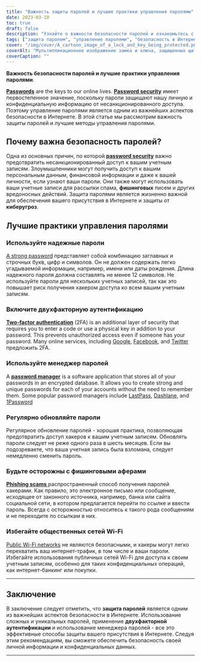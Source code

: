```yaml
---
title: "Важность защиты паролей и лучшие практики управления паролями"
date: 2023-03-10
toc: true
draft: false
description: "Узнайте о важности безопасности паролей и ознакомьтесь с лучшими методами управления паролями для защиты вашей личной информации и идентификации в Интернете."
tags: ["защита паролем", "управление паролями", "безопасность в Интернете", "киберугрозы", "надежные пароли", "двухфакторная аутентификация", "менеджер паролей", "безопасность данных", "хищение персональных данных", "фишинговые аферы", "публичные сети Wi-Fi", "конфиденциальность в Интернете", "безопасность в Интернете", "цифровая безопасность", "интернет-безопасность", "кибербезопасность", "защита информации", "безопасность аккаунта", "онлайн-счета", "защита в Интернете"]
cover: "/img/cover/A_cartoon_image_of_a_lock_and_key_being_protected.png"
coverAlt: "Мультипликационное изображение замка и ключа, защищенных щитом, символизирует безопасность и защиту пароля."
coverCaption: ""
---
```


**Важность безопасности паролей и лучшие практики управления паролями**.

[**Passwords**](https://simeononsecurity.ch/articles/the-importance-of-password-security-and-best-practices/) are the keys to our online lives. [**Password security**](https://simeononsecurity.ch/articles/the-importance-of-password-security-and-best-practices/) имеет первостепенное значение, поскольку пароли защищают нашу личную и конфиденциальную информацию от несанкционированного доступа. Поэтому управление паролями является одним из важнейших аспектов безопасности в Интернете. В этой статье мы рассмотрим важность защиты паролей и лучшие методы управления паролями.

## Почему важна безопасность паролей?

Одна из основных причин, по которой [**password security**](https://simeononsecurity.ch/articles/the-importance-of-password-security-and-best-practices/) важно предотвратить несанкционированный доступ к вашим учетным записям. Злоумышленники могут получить доступ к вашим персональным данным, финансовой информации и даже к вашей личности, если узнают ваши пароли. Они также могут использовать ваши учетные записи для рассылки спама, **фишинговых** писем и других вредоносных действий. Защита паролями является жизненно важной для обеспечения вашего присутствия в Интернете и защиты от **киберугроз**.

## Лучшие практики управления паролями

### Используйте надежные пароли

[A strong password](https://simeononsecurity.ch/articles/the-importance-of-password-security-and-best-practices/) представляет собой комбинацию заглавных и строчных букв, цифр и символов. Он не должен содержать легко угадываемой информации, например, имени или даты рождения. Длина надежного пароля должна составлять не менее 12 символов. Не используйте пароли для нескольких учетных записей, так как это повышает риск получения хакером доступа ко всем вашим учетным записям.

### Включите двухфакторную аутентификацию

[**Two-factor authentication**](https://simeononsecurity.ch/articles/what-are-the-diferent-kinds-of-factors-in-mfa/) (2FA) is an additional layer of security that requires you to enter a code or use a physical key in addition to your password. This prevents unauthorized access even if someone has your password. Many online services, including [Google](https://www.google.com/landing/2step/), [Facebook](https://www.facebook.com/help/148233965247823), and [Twitter](https://help.twitter.com/en/managing-your-account/two-factor-authentication) предложить 2FA.

### Используйте менеджер паролей

A [**password manager**](https://simeononsecurity.ch/articles/bitwarden-and-keepassxc-vs-the-rest/) is a software application that stores all of your passwords in an encrypted database. It allows you to create strong and unique passwords for each of your accounts without the need to remember them. Some popular password managers include [LastPass](https://www.lastpass.com/), [Dashlane](https://www.dashlane.com/), and [1Password](https://1password.com/)

### Регулярно обновляйте пароли

Регулярное обновление паролей - хорошая практика, позволяющая предотвратить доступ хакеров к вашим учетным записям. Обновлять пароли следует не реже одного раза в шесть месяцев. Если вы подозреваете, что ваша учетная запись была взломана, следует немедленно сменить пароль.

### Будьте осторожны с фишинговыми аферами

[**Phishing scams** ](https://simeononsecurity.ch/articles/how-to-identify-phishing/) распространенный способ получения паролей хакерами. Как правило, это электронное письмо или сообщение, исходящее от законного источника, например, банка или сайта социальной сети, в котором предлагается перейти по ссылке и ввести пароль. Всегда с осторожностью относитесь к такого рода сообщениям и не переходите по ссылкам в них.

### Избегайте общественных сетей Wi-Fi

[Public Wi-Fi networks](https://simeononsecurity.ch/articles/how-to-secure-your-wireless-network-against-hacking/) не являются безопасными, и хакеры могут легко перехватить ваш интернет-трафик, в том числе и ваши пароли. Избегайте использования публичных сетей Wi-Fi для доступа к своим учетным записям, особенно для таких конфиденциальных операций, как интернет-банкинг или покупки.

______


## Заключение

В заключение следует отметить, что **защита паролей** является одним из важнейших аспектов безопасности в Интернете. Использование сложных и уникальных паролей, применение **двухфакторной аутентификации** и использование менеджера паролей - все это эффективные способы защиты вашего присутствия в Интернете. Следуя этим рекомендациям, вы сможете обеспечить безопасность своей личной информации и конфиденциальных данных.

______
